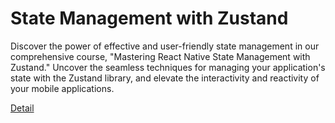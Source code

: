# State Management with Zustand

Discover the power of effective and user-friendly state management in our comprehensive course, "Mastering React Native State Management with Zustand." Uncover the seamless techniques for managing your application's state with the Zustand library, and elevate the interactivity and reactivity of your mobile applications. 

[Detail](https://eduitfree.com/courses/state-management-with-zustand)